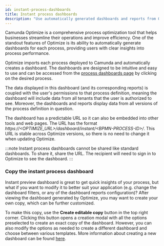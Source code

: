 ```yaml
---
id: instant-process-dashboards
title: Instant process dashboards
description: "Use automatically generated dashboards and reports from Optimize to find insights for your processes."
---
```


Camunda Optimize is a comprehensive process optimization tool that helps businesses streamline their operations
and improve efficiency. One of the standout features of Optimize is its ability to automatically generate
dashboards for each process, providing users with clear insights into process performance.

Optimize imports each process deployed to Camunda and automatically creates a dashboard.
The dashboards are designed to be intuitive and easy to use and can be accessed from the [process dashboards page](./process-dashboards.md) by clicking on the desired process.

The data displayed in this dashboard (and its corresponding reports) is coupled with the user's permissions to that
process definition, meaning the dashboard will include data from all tenants that the user is authorized to see.
Moreover, the dashboards and reports display data from all versions of the process definition in question.

The dashboard has a predictable URL so it can also be embedded into other tools and web pages. The URL has the format
_https://&lt;OPTIMIZE_URL&gt;/dashboard/instant/&lt;BPMN-PROCESS-ID&gt;/_. This URL is stable across Optimize versions,
so there is no need to change it when updating Optimize.

:::note
Instant process dashboards cannot be shared like standard dashboards. To share it, share the URL. The recipient will need to sign in to Optimize to see the dashboard.
:::

### Copy the instant process dashboard

Instant preview dashboard is great to get quick insights of your process, but what if you want to modify it to better suit your application (e.g. change the dashboard filters, or any of the dashboard reports configuration)?
After viewing the dashboard generated by Optimize, you may want to create your own copy, which can be further customized.

To make this copy, use the **Create editable copy** button in the top right corner. Clicking this button opens a creation modal with all the options preselected to create an exact copy of the dashboard. However, you can also modify the options as needed to create a different dashboard and choose between various templates. More information about creating a new dashboard can be found [here](./creating-dashboards.md).
